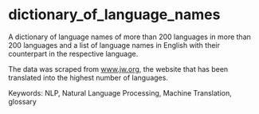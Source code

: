 dictionary_of_language_names
============================

A dictionary of language names of more than 200 languages in more than 200 languages and a list of language names in English with their counterpart in the respective language. 

The data was scraped from www.jw.org, the website that has been translated into the highest number of languages. 

Keywords: NLP, Natural Language Processing, Machine Translation, glossary
